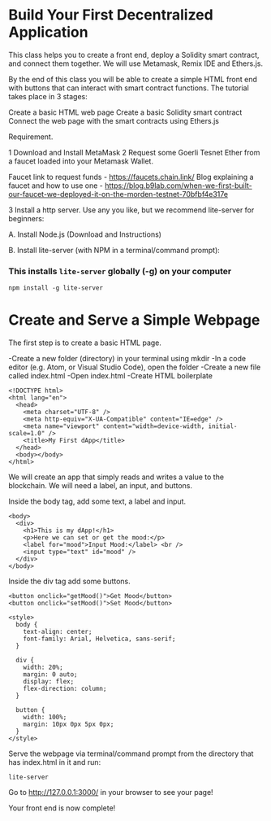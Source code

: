 # Build Your First Decentralized Application

This class helps you to create a front end, deploy a Solidity smart contract, and connect them together. We will use Metamask, Remix IDE and Ethers.js.

By the end of this class you will be able to create a simple HTML front end with buttons that can interact with smart contract functions. The tutorial takes place in 3 stages:

Create a basic HTML web page
Create a basic Solidity smart contract
Connect the web page with the smart contracts using Ethers.js

Requirement.

1 Download and Install MetaMask
2 Request some Goerli Tesnet Ether from a faucet loaded into your Metamask Wallet.

Faucet link to request funds - https://faucets.chain.link/
Blog explaining a faucet and how to use one - https://blog.b9lab.com/when-we-first-built-our-faucet-we-deployed-it-on-the-morden-testnet-70bfbf4e317e

3 Install a http server. Use any you like, but we recommend lite-server for beginners:

A. Install Node.js (Download and Instructions)

B. Install lite-server (with NPM in a terminal/command prompt):

### This installs `lite-server` globally (-g) on your computer
```
npm install -g lite-server
```

# Create and Serve a Simple Webpage

The first step is to create a basic HTML page.

-Create a new folder (directory) in your terminal using mkdir <directory name>
-In a code editor (e.g. Atom, or Visual Studio Code), open the folder
-Create a new file called index.html
-Open index.html
-Create HTML boilerplate

```
<!DOCTYPE html>
<html lang="en">
  <head>
    <meta charset="UTF-8" />
    <meta http-equiv="X-UA-Compatible" content="IE=edge" />
    <meta name="viewport" content="width=device-width, initial-scale=1.0" />
    <title>My First dApp</title>
  </head>
  <body></body>
</html>
```

We will create an app that simply reads and writes a value to the blockchain. We will need a label, an input, and buttons.

Inside the body tag, add some text, a label and input.

```
<body>
  <div>
    <h1>This is my dApp!</h1>
    <p>Here we can set or get the mood:</p>
    <label for="mood">Input Mood:</label> <br />
    <input type="text" id="mood" />
  </div>
</body>
```

Inside the div tag add some buttons.

```
<button onclick="getMood()">Get Mood</button>
<button onclick="setMood()">Set Mood</button>
```

```
<style>
  body {
    text-align: center;
    font-family: Arial, Helvetica, sans-serif;
  }

  div {
    width: 20%;
    margin: 0 auto;
    display: flex;
    flex-direction: column;
  }

  button {
    width: 100%;
    margin: 10px 0px 5px 0px;
  }
</style>
```

Serve the webpage via terminal/command prompt from the directory that has index.html in it and run:

```
lite-server
```

Go to http://127.0.0.1:3000/ in your browser to see your page!

Your front end is now complete!
